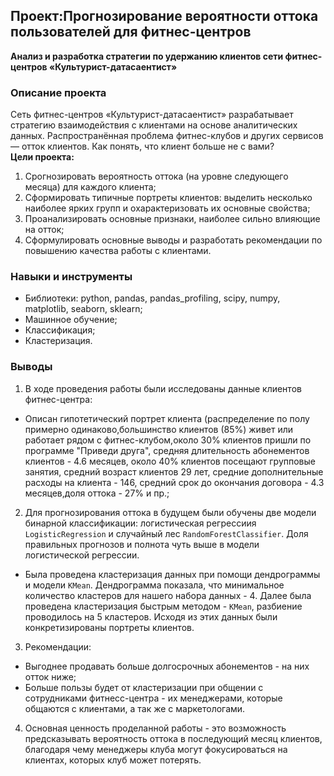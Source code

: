 ## Проект:Прогнозирование вероятности оттока пользователей для фитнес-центров
**Анализ и разработка стратегии по удержанию клиентов сети фитнес-центров «Культурист-датасаентист»**

### Описание проекта
Сеть фитнес-центров «Культурист-датасаентист» разрабатывает стратегию взаимодействия с клиентами на основе аналитических данных. Распространённая проблема фитнес-клубов и других сервисов — отток клиентов. Как понять, что клиент больше не с вами?  
**Цели проекта:**
1. Cрогнозировать вероятность оттока (на уровне следующего месяца) для каждого клиента;  
2. Сформировать типичные портреты клиентов: выделить несколько наиболее ярких групп и охарактеризовать их основные свойства;  
3. Проанализировать основные признаки, наиболее сильно влияющие на отток;  
4. Сформулировать основные выводы и разработать рекомендации по повышению качества работы с клиентами.  
### Навыки и инструменты  
- Библиотеки: python, pandas, pandas_profiling, scipy, numpy, matplotlib, seaborn, sklearn;  
- Машинное обучение;  
- Классификация;  
- Кластеризация.  
### Выводы
1. В ходе проведения работы были исследованы данные клиентов фитнес-центра:   
- Описан гипотетический портрет клиента (распределение по полу примерно одинаково,большинство клиентов (85%) живет или работает рядом с фитнес-клубом,около 30% клиентов пришли по программе "Приведи друга", средняя длительность абонементов клиентов - 4.6 месяцев, около 40% клиентов посещают групповые занятия, средний возраст клиентов 29 лет, средние дополнительные расходы на клиента - 146, средний срок до окончания договора - 4.3 месяцев,доля оттока - 27% и пр.;  
2. Для прогнозирования оттока в будущем были обучены две модели бинарной классификации: логистическая регрессиия `LogisticRegression` и случайный лес `RandomForestClassifier`. Доля правильных прогнозов и полнота чуть выше в модели логистической регрессии.  
- Была проведена кластеризация данных при помощи дендрограммы и модели `KMean`. Дендрограмма показала, что минимальное количество кластеров для нашего набора данных - 4. Далее была проведена кластеризация быстрым методом - `KMean`, разбиение проводилось на 5 кластеров. Исходя из этих данных были конкретизированы портреты клиентов.
3. Рекомендации:
- Выгоднее продавать больше долгосрочных абонементов - на них отток ниже;    
- Больше пользы будет от кластеризации при общении с сотрудниками фитнесс-центра - их менеджерами, которые общаются с клиентами, а так же с маркетологами.  
4. Основная ценность проделанной работы - это возможность предсказывать вероятность оттока в последующий месяц клиентов, благодаря чему менеджеры клуба могут фокусироваться на клиентах, которых клуб может потерять.  
